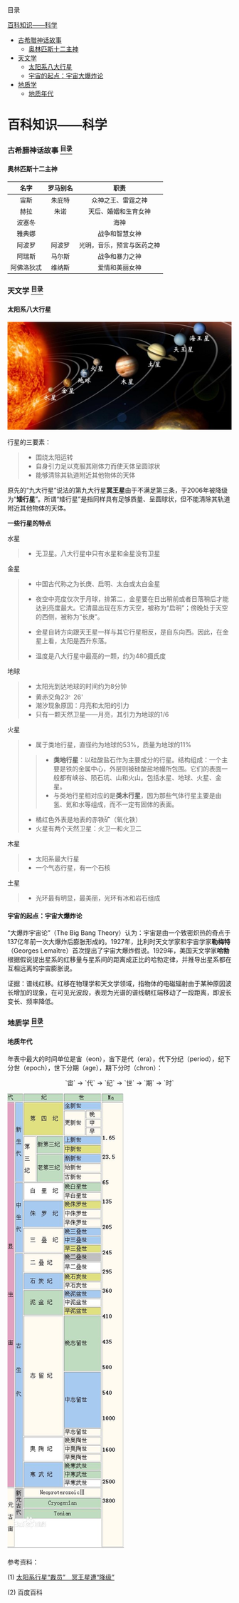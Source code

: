 <a name="content">目录</a>

[百科知识——科学](#title)
- [古希腊神话故事](#greek-mythology)
	- [奥林匹斯十二主神](#twelve-olympians)
- [天文学](#astronomy)
	- [太阳系八大行星](#8-planets)
	- [宇宙的起点：宇宙大爆炸论](#big-bang-theory)
- [地质学](#geology)
	- [地质年代](#geologic-age)


<h1 name="title">百科知识——科学</h1>

<a name="greek-mythology"><h3>古希腊神话故事 [<sup>目录</sup>](#content)</h3></a>

<h4 name="twelve-olympians">奥林匹斯十二主神</h4>

|名字|罗马别名|职责|
|:-----:|:-----:|:-----:|
|宙斯|朱庇特|众神之王、雷霆之神|
|赫拉|朱诺|天后、婚姻和生育女神|
|波塞冬|` `|海神|
|雅典娜|` `|战争和智慧女神|
|阿波罗|阿波罗|光明，音乐，预言与医药之神|
|阿瑞斯|马尔斯|战争和暴力之神|
|阿佛洛狄忒|维纳斯|爱情和美丽女神|

<a name="astronomy"><h3>天文学 [<sup>目录</sup>](#content)</h3></a>

<h4 name="8-planets">太阳系八大行星</h4>

![](/picture/Encyclopedia-8-planets.jpg)

行星的三要素：
> - 围绕太阳运转
> - 自身引力足以克服其刚体力而使天体呈圆球状
> - 能够清除其轨道附近其他物体的天体

原先的“九大行星”说法的第九大行星**冥王星**由于不满足第三条，于2006年被降级为“**矮行星**”。所谓“矮行星”是指同样具有足够质量、呈圆球状，但不能清除其轨道附近其他物体的天体。

**一些行星的特点**

水星
> - 无卫星。八大行星中只有水星和金星没有卫星

金星

> - 中国古代称之为长庚、启明、太白或太白金星
> 
> - 夜空中亮度仅次于月球，排第二，金星要在日出稍前或者日落稍后才能达到亮度最大。它清晨出现在东方天空，被称为“启明”；傍晚处于天空的西侧，被称为“长庚”。
> 
> - 金星自转方向跟天王星一样与其它行星相反，是自东向西。因此，在金星上看，太阳是西升东落。
> 
> - 温度是八大行星中最高的一颗，约为480摄氏度

地球
> - 太阳光到达地球的时间约为8分钟
> - 黄赤交角23<sup>。</sup>26'
> - 潮汐现象原因：月亮和太阳的引力
> - 只有一颗天然卫星——月亮，其引力为地球的1/6

火星
> - 属于类地行星，直径约为地球的53%，质量为地球的11%
> > - **类地行星**：以硅酸盐石作为主要成分的行星。结构组成：一个主要是铁的金属中心，外层则被硅酸盐地幔所包围。它们的表面一般都有峡谷、陨石坑、山和火山。包括水星、地球、火星、金星。
> > - 与类地行星相对应的是**类木行星**，因为那些气体行星主要是由氢、氦和水等组成，而不一定有固体的表面。
>
> - 橘红色外表是地表的赤铁矿（氧化铁）
> - 火星有两个天然卫星：火卫一和火卫二

木星
> - 太阳系最大行星
> - 一个气态行星，有一个石核

土星
> - 光环最有明显，最美丽，光环有冰和岩石组成

<h4 name="big-bang-theory">宇宙的起点：宇宙大爆炸论</h4>

“大爆炸宇宙论”（The Big Bang Theory）认为：宇宙是由一个致密炽热的奇点于137亿年前一次大爆炸后膨胀形成的。1927年，比利时天文学家和宇宙学家**勒梅特**（Georges Lemaître）首次提出了宇宙大爆炸假说。1929年，美国天文学家**哈勃**根据假说提出星系的红移量与星系间的距离成正比的哈勃定律，并推导出星系都在互相远离的宇宙膨胀说。

证据：谱线红移。红移在物理学和天文学领域，指物体的电磁辐射由于某种原因波长增加的现象，在可见光波段，表现为光谱的谱线朝红端移动了一段距离，即波长变长、频率降低。

<a name="geology"><h3>地质学 [<sup>目录</sup>](#content)</h3></a>

<h4 name="geologic-age">地质年代</h4>

年表中最大的时间单位是宙（eon），宙下是代（era），代下分纪（period），纪下分世（epoch），世下分期（age），期下分时（chron）：
<p align="center">`宙` -> `代` -> `纪` -> `世` -> `期` -> `时`</p>

![](/picture/Encyclopedia-geologic-age.jpg)

参考资料：

(1) [太阳系行星“裁员”　冥王星遭“降级”](http://scitech.people.com.cn/GB/25892/51382/70041/4748000.html)

(2) 百度百科
